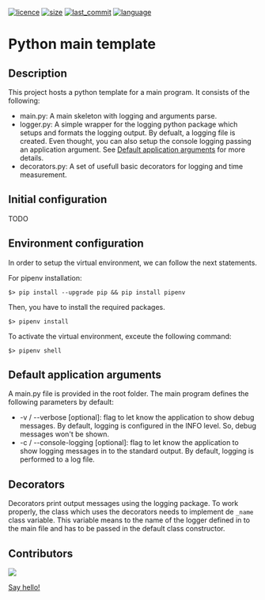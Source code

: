 <!-- Shields -->
[![licence](https://img.shields.io/badge/License-MIT-orange.svg)](https://github.com/maekind/python-main-template/blob/main/LICENSE)
[![size](https://img.shields.io/github/repo-size/maekind/python-main-template)](https://github.com/maekind/python-main-template)
[![last_commit](https://img.shields.io/github/last-commit/maekind/python-main-template?color=violet)](https://github.com/maekind/python-main-template)
[![language](https://img.shields.io/github/languages/top/maekind/python-main-template?color=yellowgreen)](https://github.com/maekind/python-main-template)

# Python main template

## Description

This project hosts a python template for a main program.
It consists of the following:
- main.py: A main skeleton with logging and arguments parse.
- logger.py: A simple wrapper for the logging python package which setups and formats the logging output. By defualt, a logging file is created. Even thought, you can also setup the console logging passing an application argument. See [Default application arguments](#default-application-arguments) for more details.
- decorators.py: A set of usefull basic decorators for logging and time measurement.

## Initial configuration

TODO

## Environment configuration

In order to setup the virtual environment, we can follow the next statements.

For pipenv installation: 

`$> pip install --upgrade pip && pip install pipenv`

Then, you have to install the required packages.

`$> pipenv install`

To activate the virtual environment, exceute the following command:

`$> pipenv shell`

## Default application arguments

A main.py file is provided in the root folder.
The main program defines the following parameters by default:
- -v / --verbose [optional]: flag to let know the application to show debug messages. By default, logging is configured in the INFO level. So, debug messages won't be shown.
- -c / --console-logging [optional]: flag to let know the application to show logging messages in to the standard output. By default, logging is performed to a log file.

## Decorators

Decorators print output messages using the logging package. To work properly, the class which uses the decorators needs to implement de `_name` class variable. This variable means to the name of the logger defined in to the main file and has to be passed in the default class constructor.

## Contributors

<a href="https://github.com/maekind/python-main-template/graphs/contributors">
  <img src="https://contrib.rocks/image?repo=maekind/python-main-template" />
</a>

<a href="mailto:marco@marcoespinosa.es">Say hello!</a>
